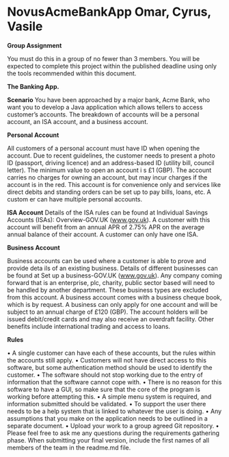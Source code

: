 # NovusAcmeBankApp Omar, Cyrus, Vasile

**Group Assignment**

You must do this in a group of no fewer than 3 members. You will be expected to complete this project within the published deadline using only the tools recommended within this document.

**The Banking App.**

**Scenario**
You have been approached by a major bank, Acme Bank, who want you to develop a Java application which allows tellers to access customer’s accounts. The breakdown of accounts will be a personal account, an ISA account, and a business account.

**Personal Account**

All customers of a personal account must have ID when opening the account. Due to recent guidelines, the customer needs to present a photo ID (passport, driving licence) and an address-based ID (utility bill, council letter). The minimum value to open an account i
s £1 (GBP). The account carries no charges for owning an account, but may incur charges if the account is in the red. This account is for convenience only and services like direct debits and standing orders can be set up to pay bills, loans, etc. A custom
er can have multiple personal accounts.

**ISA Account**
Details of the ISA rules can be found at Individual Savings Accounts (ISAs): Overview-GOV.UK (www.gov.uk). A customer with this account will benefit from an annual APR of 2.75% APR on the average annual balance of their account. A customer can only have one ISA.

**Business Account**

Business accounts can be used where a customer is able to prove and provide deta ils of an existing business. Details of different businesses can be found at Set up a business-GOV.UK (www.gov.uk). Any company coming forward that is an enterprise, plc, charity, public sector based will need to be
handled by another department. These business types are excluded from this account. A business account comes with a business cheque book, which is by request. A business can only apply for one account and will be subject to an annual charge of £120 (GBP). The account holders
will be issued debit/credit cards and may also receive an overdraft facility. Other benefits include international trading and access to loans.

**Rules**

• A single customer can have each of these accounts, but the rules within the accounts still apply.
• Customers will not have direct access to this software, but some authentication method should be used to identify the customer.
• The software should not stop working due to the entry of information that the software cannot cope with.
• There is no reason for this software to have a GUI, so make sure that the core of the program is working before attempting this.
• A simple menu system is required, and information submitted should be validated.
• To support the user there needs to be a help system that is linked to whatever the user is doing.
• Any assumptions that you make on the application needs to be outlined in a separate document.
• Upload your work to a group agreed Git repository.
• Please feel free to ask me any questions during the requirements gathering phase. When submitting your final version, include the first names of all members of the team in the readme.md file.
